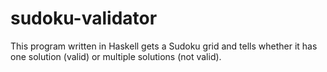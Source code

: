 sudoku-validator
================

This program written in Haskell gets a Sudoku grid and tells whether it has one solution (valid) or multiple solutions (not valid).
